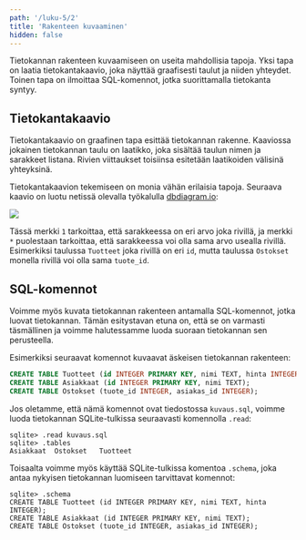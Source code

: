 ```yaml
---
path: '/luku-5/2'
title: 'Rakenteen kuvaaminen'
hidden: false
---
```


Tietokannan rakenteen kuvaamiseen on useita mahdollisia tapoja.
Yksi tapa on laatia tietokantakaavio,
joka näyttää graafisesti taulut ja niiden yhteydet.
Toinen tapa on ilmoittaa SQL-komennot,
jotka suorittamalla tietokanta syntyy.

## Tietokantakaavio

Tietokantakaavio on graafinen tapa esittää
tietokannan rakenne.
Kaaviossa jokainen tietokannan taulu on laatikko,
joka sisältää taulun nimen ja sarakkeet listana.
Rivien viittaukset toisiinsa esitetään
laatikoiden välisinä yhteyksinä.

Tietokantakaavion tekemiseen on monia vähän erilaisia tapoja.
Seuraava kaavio on luotu netissä olevalla
työkalulla [dbdiagram.io](https://dbdiagram.io/):

<img src="/kaavio.png">

Tässä merkki `1` tarkoittaa,
että sarakkeessa on eri arvo joka rivillä,
ja merkki `*` puolestaan tarkoittaa,
että sarakkeessa voi olla sama arvo usealla rivillä.
Esimerkiksi taulussa `Tuotteet` joka rivillä on eri `id`,
mutta taulussa `Ostokset` monella rivillä voi olla sama `tuote_id`.

## SQL-komennot

Voimme myös kuvata tietokannan rakenteen antamalla
SQL-komennot, jotka luovat tietokannan.
Tämän esitystavan etuna on, että se on varmasti täsmällinen
ja voimme halutessamme luoda suoraan tietokannan sen perusteella.

Esimerkiksi seuraavat komennot kuvaavat
äskeisen tietokannan rakenteen:

```sql
CREATE TABLE Tuotteet (id INTEGER PRIMARY KEY, nimi TEXT, hinta INTEGER);
CREATE TABLE Asiakkaat (id INTEGER PRIMARY KEY, nimi TEXT);
CREATE TABLE Ostokset (tuote_id INTEGER, asiakas_id INTEGER);
```

Jos oletamme, että nämä komennot ovat tiedostossa `kuvaus.sql`,
voimme luoda tietokannan SQLite-tulkissa seuraavasti
komennolla `.read`:

```x
sqlite> .read kuvaus.sql
sqlite> .tables
Asiakkaat  Ostokset   Tuotteet
```

Toisaalta voimme myös käyttää SQLite-tulkissa komentoa `.schema`,
joka antaa nykyisen tietokannan luomiseen tarvittavat komennot:

```x
sqlite> .schema
CREATE TABLE Tuotteet (id INTEGER PRIMARY KEY, nimi TEXT, hinta INTEGER);
CREATE TABLE Asiakkaat (id INTEGER PRIMARY KEY, nimi TEXT);
CREATE TABLE Ostokset (tuote_id INTEGER, asiakas_id INTEGER);
```

